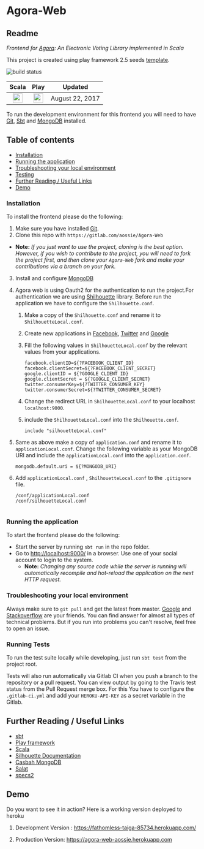 # Agora-Web

## Readme

_Frontend for [Agora](https://gitlab.com/aossie/Agora/): An Electronic Voting Library implemented in Scala_


This project is created using play framework 2.5 seeds [template](https://github.com/playframework/play-scala-seed.g8).


![build status](https://gitlab.com/aossie/Agora-Web/badges/master/build.svg)

| Scala | Play | Updated
| :-: | :-: | :-:
| <img src="https://raw.githubusercontent.com/OlegIlyenko/scala-icon/master/scala-icon.png " width="25"> | <img src="https://raw.githubusercontent.com/OlegIlyenko/scala-icon/master/play-icon.png " width="25"> | August 22, 2017

To run the development environment for this frontend you will need to have [Git](https://git-scm.com/), [Sbt](http://www.scala-sbt.org/) and [MongoDB](https://www.mongodb.com/) installed.

## Table of contents

- [Installation](#installation)
- [Running the application](#running-the-application)
- [Troubleshooting your local environment](#troubleshooting-your-local-environment)
- [Testing](#testing)
- [Further Reading / Useful Links](#further-reading--useful-links)
- [Demo](#demo)


### Installation
To install the frontend please do the following:

1. Make sure you have installed [Git](https://git-scm.com/book/en/v2/Getting-Started-Installing-Git).
2. Clone this repo with `https://gitlab.com/aossie/Agora-Web`
  - **Note:** *If you just want to use the project, cloning is the best option. However, if you wish to contribute to the project, you will need to fork the project first, and then clone your `Agora-Web` fork and make your contributions via a branch on your fork.*
3. Install and configure [MongoDB](https://www.mongodb.com/)
4. Agora web is using Oauth2 for the authentication to run the project.For authentication we are using [Shilhouette](https://www.silhouette.rocks/) library. Before run the application we have to configure the `Shilhouette.conf`.
    1. Make a copy of the `Shilhouette.conf` and rename it to `ShilhouetteLocal.conf`.
    2. Create new applications in [Facebook](https://developers.facebook.com/), [Twitter](https://dev.twitter.com/) and [Google](https://console.cloud.google.com/)
    3. Fill the following values in `ShilhouetteLocal.conf` by the relevant values from your applications.

        ```
        facebook.clientID=${?FACEBOOK_CLIENT_ID}
        facebook.clientSecret=${?FACEBOOK_CLIENT_SECRET}
        google.clientID = ${?GOOGLE_CLIENT_ID}
        google.clientSecret = ${?GOOGLE_CLIENT_SECRET}
        twitter.consumerKey=${?TWITTER_CONSUMER_KEY}
        twitter.consumerSecret=${?TWITTER_CONSUMER_SECRET}

    4. Change the redirect URL in `ShilhouetteLocal.conf` to your localhost `localhost:9000`.
    5. include the `ShilhouetteLocal.conf` into the `Shilhouette.conf`.

        ```
        include "silhouetteLocal.conf"
5. Same as above make a copy of `application.conf` and rename it to `applicationLocal.conf`. Change the following variable as your MongoDB URI and include the
`applicationLocal.conf` into the `application.conf`.

    ```
    mongodb.default.uri = ${?MONGODB_URI}

6. Add `applicationLocal.conf` , `ShilhouetteLocal.conf` to the `.gitignore` file.

    ```
    /conf/applicationLocal.conf
    /conf/silhouetteLocal.conf


### Running the application
To start the frontend please do the following:

- Start the server by running `sbt run` in the repo folder.
- Go to [http://localhost:9000/](http://localhost:9000/) in a browser. Use one of your social account to login to the system.
    - **Note:** *Changing any source code while the server is running will automatically recompile and hot-reload the application on the next HTTP request.*

### Troubleshooting your local environment

Always make sure to `git pull` and get the latest from master. [Google](https://www.google.com) and [Stackoverflow](https://stackoverflow.com/) are your friends. You can find answer for almost all types of technical problems. But if you run into problems you can't resolve, feel free to open an issue.

### Running Tests

To run the test suite locally while developing, just run `sbt test` from the project root.

Tests will also run automatically via Gitlab CI when you push a branch to the repository or a pull request. You can view output by going to the Travis test status from the Pull Request merge box. For this You have to configure the `.gitlab-ci.yml` and add your `HEROKU-API-KEY` as a secret variable in the Gitlab.


## Further Reading / Useful Links

* [sbt](http://www.scala-sbt.org/)
* [Play framework](https://www.playframework.com/)
* [Scala](https://www.scala-lang.org/)
* [Silhouette Documentation](https://www.silhouette.rocks/docs)
* [Casbah MongoDB](https://mongodb.github.io/casbah/)
* [Salat](https://github.com/salat/salat)
* [specs2](https://github.com/etorreborre/specs2)


## Demo

Do you want to see it in action? Here is a working version deployed to heroku

1. Development Version :
https://fathomless-taiga-85734.herokuapp.com/

2. Production Version:
https://agora-web-aossie.herokuapp.com
